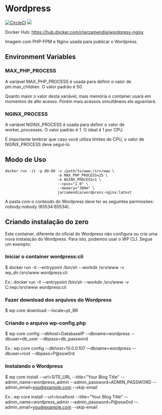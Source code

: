 # Wordpress

[![CircleCI](https://circleci.com/gh/Jarzamendia/wordpress.svg?style=svg)](https://circleci.com/gh/Jarzamendia/wordpress)
[![](https://images.microbadger.com/badges/version/jarzamendia/wordpress-nginx.svg)](https://microbadger.com/images/jarzamendia/wordpress-nginx "Get your own version badge on microbadger.com")

Docker Hub: https://hub.docker.com/r/jarzamendia/wordpress-nginx

Imagem com PHP-FPM e Nginx usada para publicar o Wordpress.

## Environment Variables

### MAX_PHP_PROCESS

A variável MAX_PHP_PROCESS é usada para definir o valor de pm.max_children. O valor padrão é 50.

Quanto maior o valor desta variável, mais memória o container usará em momentos de alto acesso. Porém mais acessos simultâneos ele aguentará.


### NGINX_PROCESS

A variável NGINX_PROCESS é usada para definir o valor de worker_processes. O valor padrão é 1. O ideal é 1 por CPU.

É importante lembrar que caso você utiliza limites de CPU, o valor de NGINX_PROCESS deve segui-lo.

## Modo de Uso

```shell
docker run -it -p 80:80 -v /path/to/www:/srv/www \ 
                        -e MAX_PHP_PROCESS=25 \
                        -e NGINX_PROCESS=1 \
                        --cpus="1.0" \
                        --memory="300m" \
                        jarzamendia/wordpress-nginx:latest
```

A pasta com o conteúdo do Wordpress deve ter as seguintes permissões: nobody:nobody (65534:65534).


## Criando instalação do zero

Este container, diferente do oficial do Wordpress não configura ou cria uma nova instalação do Wordpress. Para isto, podemos usar o WP CLI. Segue um exemplo:

### Iniciar o container wordpress:cli

$ docker run -it --entrypoint /bin/sh --workdir /srv/www -v wp_dir:/srv/www wordpress:cli

Ex.: docker run -it --entrypoint /bin/sh --workdir /srv/www  -v C:/wp:/srv/www wordpress:cli

### Fazer download dos arquivos do Wordpress

$ wp core download --locale=pt_BR

### Criando o arquivo wp-config.php

$ wp core config --dbhost=DatabaseIP --dbname=wordpress --dbuser=db_user --dbpass=db_password

Ex.: wp core config --dbhost=10.0.0.107 --dbname=wordpress --dbuser=root --dbpass=P@ssw0rd

### Instalando o Wordpress

$ wp core install --url=SITE_URL --title="Your Blog Title" --admin_name=wordpress_admin --admin_password=ADMIN_PASSWORD --admin_email=you@example.com --skip-email

Ex.: wp core install --url=localhost --title="Your Blog Title" --admin_name=wordpress_admin --admin_password=P@ssw0rd --admin_email=you@example.com --skip-email